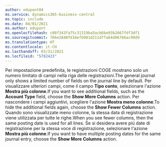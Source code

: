 ```yaml
---
author: edupont04
ms.service: dynamics365-business-central
ms.topic: include
ms.date: 04/01/2021
ms.author: edupont
ms.openlocfilehash: c08f343fa75c31319ba5acb6be93b2667fdf3df1
ms.sourcegitcommit: 766e2840fd16efb901d211d7fa64d96766ac99d9
ms.translationtype: HT
ms.contentlocale: it-CH
ms.lasthandoff: 03/31/2021
ms.locfileid: "5782423"
---
```

<span data-ttu-id="d373d-101">Per impostazione predefinita, le registrazioni COGE mostrano solo un numero limitato di campi nella riga delle registrazioni.</span><span class="sxs-lookup"><span data-stu-id="d373d-101">The general journal only shows a limited number of fields on the journal line by default.</span></span> <span data-ttu-id="d373d-102">Per visualizzare ulteriori campi, come il campo **Tipo conto**, selezionare l'azione **Mostra più colonne**.</span><span class="sxs-lookup"><span data-stu-id="d373d-102">If you want to see additional fields, such as the **Account Type** field, choose the **Show More Columns** action.</span></span> <span data-ttu-id="d373d-103">Per nascondere i campi aggiuntivi, scegliere l'azione **Mostra meno colonne**.</span><span class="sxs-lookup"><span data-stu-id="d373d-103">To hide the additional fields again, choose the **Show Fewer Columns** action.</span></span> <span data-ttu-id="d373d-104">Quando sono visualizzate meno colonne, la stessa data di registrazione viene utilizzata per tutte le righe.</span><span class="sxs-lookup"><span data-stu-id="d373d-104">When you see fewer columns, then the same posting date is used for all lines.</span></span> <span data-ttu-id="d373d-105">Se si desidera avere più date di registrazione per la stessa voce di registrazione, selezionare l'azione **Mostra più colonne**.</span><span class="sxs-lookup"><span data-stu-id="d373d-105">If you want to have multiple posting dates for the same journal entry, choose the **Show More Columns** action.</span></span>
